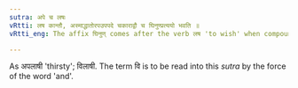 ```yaml
---
sutra: अपे च लषः
vRtti: लष कान्तौ, अस्माद्धातोरपउपपदे चकाराद्वौ च घिनुण्प्रत्ययो भवति ॥
vRtti_eng: The affix घिनुण् comes after the verb लष 'to wish' when compounded with the preposition अप and वि.

---
```

As अपलाषी 'thirsty'; विलाषी. The term वि is to be read into this _sutra_ by the force of the word 'and'.